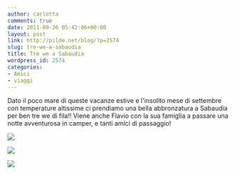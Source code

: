 ```yaml
---
author: carlotta
comments: true
date: 2011-09-26 05:42:06+00:00
layout: post
link: http://pilde.net/blog/?p=2574
slug: tre-we-a-sabaudia
title: Tre we a Sabaudia
wordpress_id: 2574
categories:
- Amici
- viaggi
---
```


Dato il poco mare di queste vacanze estive e l'insolito mese di settembre con temperature altissime ci prendiamo una bella abbronzatura a Sabaudia per ben tre we di fila!! Viene anche Flavio con la sua famiglia a passare una notte avventurosa in camper, e tanti amici di passaggio!

![](http://pilde.net/blog/wp-content/uploads/2011/10/camper1.jpg)

![](http://pilde.net/blog/wp-content/uploads/2011/10/camper21.jpg)

![](http://pilde.net/blog/wp-content/uploads/2011/10/camper3.jpg)
